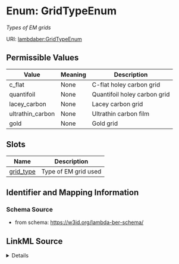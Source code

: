# Enum: GridTypeEnum 




_Types of EM grids_



URI: [lambdaber:GridTypeEnum](https://w3id.org/lambda-ber-schema/GridTypeEnum)

## Permissible Values

| Value | Meaning | Description |
| --- | --- | --- |
| c_flat | None | C-flat holey carbon grid |
| quantifoil | None | Quantifoil holey carbon grid |
| lacey_carbon | None | Lacey carbon grid |
| ultrathin_carbon | None | Ultrathin carbon film |
| gold | None | Gold grid |




## Slots

| Name | Description |
| ---  | --- |
| [grid_type](grid_type.md) | Type of EM grid used |





## Identifier and Mapping Information






### Schema Source


* from schema: https://w3id.org/lambda-ber-schema/






## LinkML Source

<details>
```yaml
name: GridTypeEnum
description: Types of EM grids
from_schema: https://w3id.org/lambda-ber-schema/
rank: 1000
permissible_values:
  c_flat:
    text: c_flat
    description: C-flat holey carbon grid
  quantifoil:
    text: quantifoil
    description: Quantifoil holey carbon grid
  lacey_carbon:
    text: lacey_carbon
    description: Lacey carbon grid
  ultrathin_carbon:
    text: ultrathin_carbon
    description: Ultrathin carbon film
  gold:
    text: gold
    description: Gold grid

```
</details>